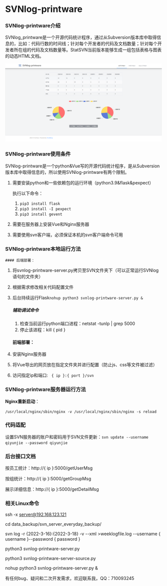 # SVNlog-printware

### SVNlog-printware介绍

SVNlog_printware是一个开源代码统计程序，通过从Subversion版本库中取得信息的，比如：代码行数的时间线；针对每个开发者的代码及文档数量；针对每个开发者所在组的代码及文档数量等。StatSVN当前版本能够生成一组包括表格与图表的动态HTML文档。

![mainPage](https://github.com/TonyWang972/SVNlog-printware/blob/main/pic/mainPage.png?raw=true)

### SVNlog-printware使用条件

SVNlog-printware是一个python&Vue写的开源代码统计程序，是从Subversion版本库中取得信息的，所以使用SVNlog-printware有两个限制。

1. 需要安装python和一些依赖包的运行环境（python3.9&flask&pexpect）         

   执行以下命令：

   1. `pip3 install flask`
   2. `pip3 install -I pexpect`
   3. `pip3 install gevent`

2. 需要在服务器上安装Vue和Nginx服务器

3. 需要使用svn客户端，必须保证本机的svn客户端命令可用

### SVNlog-printware本地运行方法

	#### 后端部署：

1. 将svnlog-printware-server.py拷贝至SVN文件夹下（可以正常运行SVNlog语句的文件夹）

2. 根据需求修改相关代码配置文件

3. 后台持续运行Flask`nohup python3 svnlog-printware-server.py & `

   ##### 辅助调试命令

   1. 检查当前运行python端口进程：netstat -tunlp | grep 5000
   2. 停止该进程：kill { pid }

   

	#### 前端部署：

1. 安装Nginx服务器
2. 将Vue导出的网页放在指定文件夹并进行配置（防止js、css等文件被过滤）
3. 访问指定ip和端口:  ` { ip }:{ port }/svn`

### SVNlog-printware服务器运行方法

**Nginx重新启动**：

`/usr/local/nginx/sbin/nginx -v
/usr/local/nginx/sbin/nginx -s reload`



### 代码适配

设置SVN服务器的账户和密码用于SVN文件更新：`svn update --username qiyunjie --password qiyunjie`



### 后台接口文档

按员工统计：http://{ ip }:5000/getUserMsg

按组统计：http://{ ip }:5000/getGroupMsg

展示详细信息：http://{ ip }:5000/getDetailMsg



### 相关Linux命令

ssh -x server@192.168.123.121

cd data_backup/svn_server_everyday_backup/

svn log -r {2022-3-16}:{2022-3-18} -v --xml >weeklogfile.log --username { username }--password { password }

python3 svnlog-printware-server.py 

python3 svnlog-printware-server-source.py 

nohup python3 svnlog-printware-server.py &



有任何bug、疑问和二次开发需求，欢迎联系我，QQ：710093245



